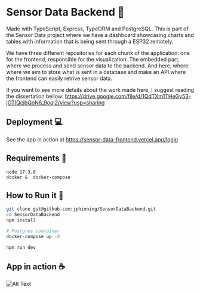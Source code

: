 # Sensor Data Backend 🔑

 Made with TypeScript, Express, TypeORM and PostgreSQL. 
 This is part of the Sensor Data project where we have a dashboard showcasing charts and tables with information that is being sent through a ESP32 remotely.
 
 We have three different repositories for each chunk of the application: one for the frontend, responsible for the visualization. The embedded part, where we process
and send sensor data to the backend. And here, where where we aim to store what is sent in a database and make an API where the frontend can easily retrive sensor data.

 If you want to see more details about the work made here, I suggest reading the dissertation bellow:  https://drive.google.com/file/d/1QdTXm1THeGy53-jOTIQcjbQoN6_9oql2/view?usp=sharing

## Deployment  :computer:

See the app in action at https://sensor-data-frontend.vercel.app/login

## Requirements :rocket:

```
node 17.3.0
docker &  docker-compose
```

## How to Run it :running:

```bash
git clone git@github.com:jphinning/SensorDataBackend.git
cd SensorDataBackend
npm install

# Postgres container
docker-compose up -d

npm run dev
```

## App in action :coffee:

![Alt Text](https://media.giphy.com/media/XYlLsRYlswxVMeHnFA/giphy.gif)
